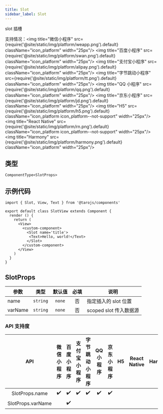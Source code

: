 ```yaml
---
title: Slot
sidebar_label: Slot
---
```


slot 插槽

支持情况：<img title="微信小程序" src={require('@site/static/img/platform/weapp.png').default} className="icon_platform" width="25px"/> <img title="百度小程序" src={require('@site/static/img/platform/swan.png').default} className="icon_platform" width="25px"/> <img title="支付宝小程序" src={require('@site/static/img/platform/alipay.png').default} className="icon_platform" width="25px"/> <img title="字节跳动小程序" src={require('@site/static/img/platform/tt.png').default} className="icon_platform" width="25px"/> <img title="QQ 小程序" src={require('@site/static/img/platform/qq.png').default} className="icon_platform" width="25px"/> <img title="京东小程序" src={require('@site/static/img/platform/jd.png').default} className="icon_platform" width="25px"/> <img title="H5" src={require('@site/static/img/platform/h5.png').default} className="icon_platform icon_platform--not-support" width="25px"/> <img title="React Native" src={require('@site/static/img/platform/rn.png').default} className="icon_platform icon_platform--not-support" width="25px"/> <img title="Harmony" src={require('@site/static/img/platform/harmony.png').default} className="icon_platform" width="25px"/>

## 类型

```tsx
ComponentType<SlotProps>
```

## 示例代码

```tsx
import { Slot, View, Text } from '@tarojs/components'

export default class SlotView extends Component {
  render () {
    return (
      <View>
        <custom-component>
          <Slot name='title'>
           <Text>Hello, world!</Text>
          </Slot>
        </custom-component>
      </View>
    )
  }
}
```

## SlotProps

| 参数 | 类型 | 默认值 | 必填 | 说明 |
| --- | --- | :---: | :---: | --- |
| name | `string` | `none` | 否 | 指定插入的 slot 位置 |
| varName | `string` | `none` | 否 | scoped slot 传入数据源 |

### API 支持度

| API | 微信小程序 | 百度小程序 | 支付宝小程序 | 字节跳动小程序 | QQ 小程序 | 京东小程序 | H5 | React Native | Harmony |
| :---: | :---: | :---: | :---: | :---: | :---: | :---: | :---: | :---: | :---: |
| SlotProps.name | ✔️ | ✔️ | ✔️ | ✔️ | ✔️ | ✔️ |  |  |  |
| SlotProps.varName |  | ✔️ |  |  |  |  |  |  |  |

